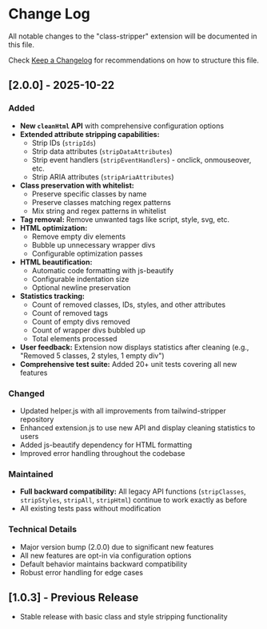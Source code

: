 # Change Log

All notable changes to the "class-stripper" extension will be documented in this file.

Check [Keep a Changelog](http://keepachangelog.com/) for recommendations on how to structure this file.

## [2.0.0] - 2025-10-22

### Added
- **New `cleanHtml` API** with comprehensive configuration options
- **Extended attribute stripping capabilities:**
  - Strip IDs (`stripIds`)
  - Strip data attributes (`stripDataAttributes`)
  - Strip event handlers (`stripEventHandlers`) - onclick, onmouseover, etc.
  - Strip ARIA attributes (`stripAriaAttributes`)
- **Class preservation with whitelist:**
  - Preserve specific classes by name
  - Preserve classes matching regex patterns
  - Mix string and regex patterns in whitelist
- **Tag removal:** Remove unwanted tags like script, style, svg, etc.
- **HTML optimization:**
  - Remove empty div elements
  - Bubble up unnecessary wrapper divs
  - Configurable optimization passes
- **HTML beautification:**
  - Automatic code formatting with js-beautify
  - Configurable indentation size
  - Optional newline preservation
- **Statistics tracking:**
  - Count of removed classes, IDs, styles, and other attributes
  - Count of removed tags
  - Count of empty divs removed
  - Count of wrapper divs bubbled up
  - Total elements processed
- **User feedback:** Extension now displays statistics after cleaning (e.g., "Removed 5 classes, 2 styles, 1 empty div")
- **Comprehensive test suite:** Added 20+ unit tests covering all new features

### Changed
- Updated helper.js with all improvements from tailwind-stripper repository
- Enhanced extension.js to use new API and display cleaning statistics to users
- Added js-beautify dependency for HTML formatting
- Improved error handling throughout the codebase

### Maintained
- **Full backward compatibility:** All legacy API functions (`stripClasses`, `stripStyles`, `stripAll`, `stripHtml`) continue to work exactly as before
- All existing tests pass without modification

### Technical Details
- Major version bump (2.0.0) due to significant new features
- All new features are opt-in via configuration options
- Default behavior maintains backward compatibility
- Robust error handling for edge cases

## [1.0.3] - Previous Release

- Stable release with basic class and style stripping functionality
